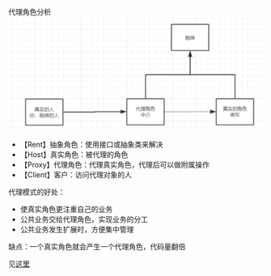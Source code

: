 代理角色分析
![代理示例.png](img/代理示例.png)

- 【Rent】抽象角色：使用接口或抽象类来解决
- 【Host】真实角色：被代理的角色
- 【Proxy】代理角色：代理真实角色，代理后可以做附属操作
- 【Client】客户：访问代理对象的人

代理模式的好处：
- 使真实角色更注重自己的业务
- 公共业务交给代理角色，实现业务的分工
- 公共业务发生扩展时，方便集中管理

缺点：一个真实角色就会产生一个代理角色，代码量翻倍

见[这里](../Spring-06-ProxyModel/src/main/java/com/acn/staticProxy)